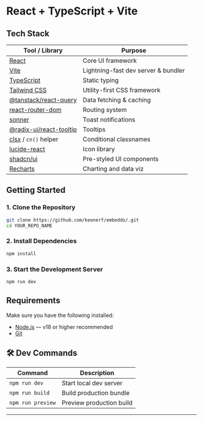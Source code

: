 # React + TypeScript + Vite

## Tech Stack

| Tool / Library                                                                         | Purpose                             |
| -------------------------------------------------------------------------------------- | ----------------------------------- |
| [React](https://reactjs.org/)                                                          | Core UI framework                   |
| [Vite](https://vitejs.dev/)                                                            | Lightning-fast dev server & bundler |
| [TypeScript](https://typescriptlang.org/)                                              | Static typing                       |
| [Tailwind CSS](https://tailwindcss.com/)                                               | Utility-first CSS framework         |
| [@tanstack/react-query](https://tanstack.com/query/latest)                             | Data fetching & caching             |
| [react-router-dom](https://reactrouter.com/)                                           | Routing system                      |
| [sonner](https://sonner.emilkowal.ski/)                                                | Toast notifications                 |
| [@radix-ui/react-tooltip](https://www.radix-ui.com/primitives/docs/components/tooltip) | Tooltips                            |
| [clsx](https://github.com/lukeed/clsx) / `cn()` helper                                 | Conditional classnames              |
| [lucide-react](https://lucide.dev/)                                                    | Icon library                        |
| [shadcn/ui](https://ui.shadcn.dev/)                                                    | Pre-styled UI components            |
| [Recharts](https://recharts.org/)                                                      | Charting and data viz               |

## Getting Started

### 1. Clone the Repository

```bash
git clone https://github.com/keonerf/embeddo/.git
cd YOUR_REPO_NAME
```

### 2. Install Dependencies

```bash
npm install
```

### 3. Start the Development Server

```bash
npm run dev
```

## Requirements

Make sure you have the following installed:

- [Node.js](https://nodejs.org/) — v18 or higher recommended
- [Git](https://git-scm.com/)

## 🛠 Dev Commands

| Command           | Description              |
| ----------------- | ------------------------ |
| `npm run dev`     | Start local dev server   |
| `npm run build`   | Build production bundle  |
| `npm run preview` | Preview production build |

---
